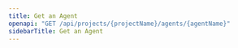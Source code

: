 ```yaml
---
title: Get an Agent
openapi: "GET /api/projects/{projectName}/agents/{agentName}"
sidebarTitle: Get an Agent
---
```

